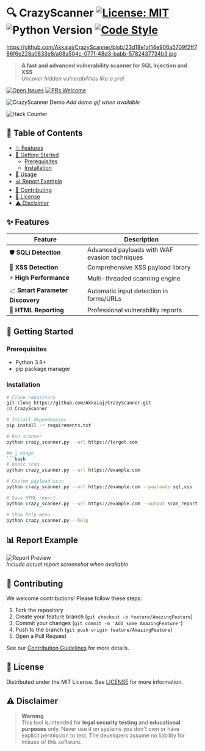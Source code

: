 # 🔍 CrazyScanner [![License: MIT](https://img.shields.io/badge/License-MIT-yellow.svg)](https://opensource.org/licenses/MIT) ![Python Version](https://img.shields.io/badge/python-3.8%2B-blue) [![Code Style](https://img.shields.io/badge/code%20style-black-000000.svg)](https://github.com/psf/black)

https://github.com/Akkaiaj/CrazyScanner/blob/23d18e1af14e906a5709f2ff786f6e228a0833e8/a08a504c-077f-48d3-babb-5782437734b3.jpg

> **A fast and advanced vulnerability scanner for SQL Injection and XSS**  
> *Uncover hidden vulnerabilities like a pro!*

[![Open Issues](https://img.shields.io/github/issues-raw/Akkaiaj/CrazyScanner)](https://github.com/Akkaiaj/CrazyScanner/issues) [![PRs Welcome](https://img.shields.io/badge/PRs-welcome-brightgreen.svg)](https://github.com/Akkaiaj/CrazyScanner/pulls)

![CrazyScanner Demo](https://via.placeholder.com/800x400.png?text=CrazyScanner+Demo+GIF+Here) *Add demo gif when available*

![Hack Counter](https://count.getloli.com/get/@yourname?theme=moebooru)



## 📖 Table of Contents
- [✨ Features](#-features)
- [🚀 Getting Started](#-getting-started)
  - [Prerequisites](#prerequisites)
  - [Installation](#installation)
- [🔧 Usage](#-usage)
- [📊 Report Example](#-report-example)
- [🤝 Contributing](#-contributing)
- [📄 License](#-license)
- [⚠️ Disclaimer](#️-disclaimer)

## ✨ Features
| Feature | Description |
|---------|-------------|
| 🛡️ **SQLi Detection** | Advanced payloads with WAF evasion techniques |
| 🎯 **XSS Detection** | Comprehensive XSS payload library |
| ⚡ **High Performance** | Multi-threaded scanning engine |
| 📈 **Smart Parameter Discovery** | Automatic input detection in forms/URLs |
| 📂 **HTML Reporting** | Professional vulnerability reports |

## 🚀 Getting Started

### Prerequisites
- Python 3.8+
- pip package manager

### Installation
```bash
# Clone repository
git clone https://github.com/Akkaiaj/CrazyScanner.git
cd CrazyScanner

# Install dependencies
pip install -r requirements.txt

# Run scanner
python crazy_scanner.py --url https://target.com

## 🔧 Usage
```bash
# Basic scan
python crazy_scanner.py --url https://example.com

# Custom payload scan
python crazy_scanner.py --url https://example.com --payloads sql,xss

# Save HTML report
python crazy_scanner.py --url https://example.com --output scan_report.html

# Show help menu
python crazy_scanner.py --help
```

## 📊 Report Example
![Report Preview](https://via.placeholder.com/600x300.png?text=HTML+Report+Preview+Here)  
*Include actual report screenshot when available*

## 🤝 Contributing
We welcome contributions! Please follow these steps:
1. Fork the repository
2. Create your feature branch (`git checkout -b feature/AmazingFeature`)
3. Commit your changes (`git commit -m 'Add some AmazingFeature'`)
4. Push to the branch (`git push origin feature/AmazingFeature`)
5. Open a Pull Request

See our [Contribution Guidelines](CONTRIBUTING.md) for more details.

## 📄 License
Distributed under the MIT License. See [LICENSE](LICENSE) for more information.

## ⚠️ Disclaimer
> **Warning**  
> This tool is intended for **legal security testing** and **educational purposes** only. Never use it on systems you don't own or have explicit permission to test. The developers assume no liability for misuse of this software.
```
